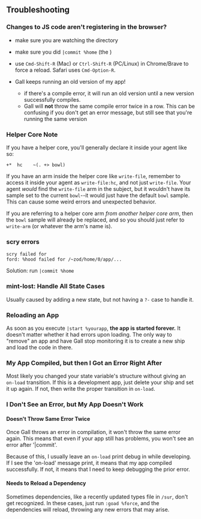 
## Troubleshooting

### Changes to JS code aren't registering in the browser?
* make sure you are watching the directory
* make sure you did `|commit %home` (the )
* use `Cmd-Shift-R` (Mac) or `Ctrl-Shift-R` (PC/Linux) in Chrome/Brave to force a reload. Safari uses `Cmd-Option-R`.

* Gall keeps running an old version of my app!
  - if there's a compile error, it will run an old version until a new version successfully compiles. 
  - Gall will **not** throw the same compile error twice in a row. This can be confusing if you don't get an error message, but still see that you're running the same version

### Helper Core Note
If you have a helper core, you'll generally declare it inside your agent like so:
```
+*  hc    ~(. +> bowl)
```
If you have an arm inside the helper core like `write-file`, remember to access it inside your agent as `write-file:hc`, and not just `write-file`. Your agent *would* find the `write-file` arm in the subject, but it wouldn't have its sample set to the current `bowl`--it would just have the default `bowl` sample. This can cause some weird errors and unexpected behavior.

If you are referring to a helper core arm *from another helper core arm*, then the `bowl` sample will already be replaced, and so you should just refer to `write-arm` (or whatever the arm's name is).

### scry errors
```
scry failed for
ford: %hood failed for /~zod/home/0/app/...
```
Solution: run `|commit %home`

### mint-lost: Handle All State Cases
Usually caused by adding a new state, but not having a `?-` case to handle it.

### Reloading an App
As soon as you execute `|start %yourapp`, **the app is started forever.**  It doesn't matter whether it had errors upon loading. The only way to "remove" an app and have Gall stop monitoring it is to create a new ship and load the code in there.

### My App Compiled, but then I Got an Error Right After
Most likely you changed your state variable's structure without giving an `on-load` transition.  If this is a development app, just delete your ship and set it up again. If not, then write the proper transition in `on-load`.

### I Don't See an Error, but My App Doesn't Work

#### Doesn't Throw Same Error Twice
Once Gall throws an error in compilation, it won't throw the same error again.  This means that even if your app still has problems, you won't see an error after '|commit'.

Because of this, I usually leave an `on-load` print debug in while developing. If I see the 'on-load' message print, it means that my app compiled successfully. If not, it means that I need to keep debugging the prior error.

#### Needs to Reload a Dependency
Sometimes dependencies, like a recently updated types file in `/sur`, don't get recognized. In these cases, just run `:goad %force`, and the dependencies will reload, throwing any new errors that may arise.

